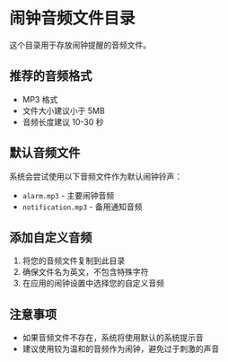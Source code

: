 # 闹钟音频文件目录

这个目录用于存放闹钟提醒的音频文件。

## 推荐的音频格式
- MP3 格式
- 文件大小建议小于 5MB
- 音频长度建议 10-30 秒

## 默认音频文件
系统会尝试使用以下音频文件作为默认闹钟铃声：
- `alarm.mp3` - 主要闹钟音频
- `notification.mp3` - 备用通知音频

## 添加自定义音频
1. 将您的音频文件复制到此目录
2. 确保文件名为英文，不包含特殊字符
3. 在应用的闹钟设置中选择您的自定义音频

## 注意事项
- 如果音频文件不存在，系统将使用默认的系统提示音
- 建议使用较为温和的音频作为闹钟，避免过于刺激的声音

